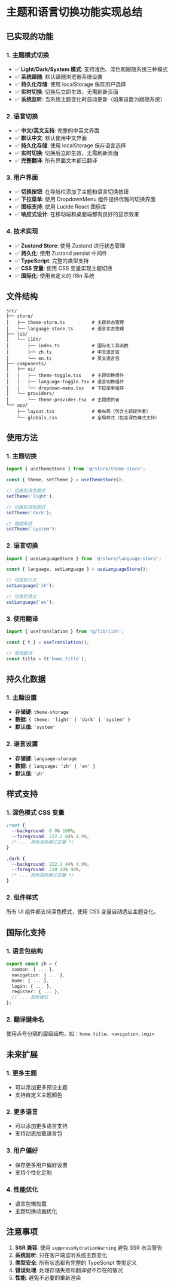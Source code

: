 # 主题和语言切换功能实现总结

## 已实现的功能

### 1. 主题模式切换

- ✅ **Light/Dark/System 模式**: 支持浅色、深色和跟随系统三种模式
- ✅ **系统跟随**: 默认跟随浏览器系统设置
- ✅ **持久化存储**: 使用 localStorage 保存用户选择
- ✅ **实时切换**: 切换后立即生效，无需刷新页面
- ✅ **系统监听**: 当系统主题变化时自动更新（如果设置为跟随系统）

### 2. 语言切换

- ✅ **中文/英文支持**: 完整的中英文界面
- ✅ **默认中文**: 默认使用中文界面
- ✅ **持久化存储**: 使用 localStorage 保存语言选择
- ✅ **实时切换**: 切换后立即生效，无需刷新页面
- ✅ **完整翻译**: 所有界面文本都已翻译

### 3. 用户界面

- ✅ **切换按钮**: 在导航栏添加了主题和语言切换按钮
- ✅ **下拉菜单**: 使用 DropdownMenu 组件提供优雅的切换界面
- ✅ **图标支持**: 使用 Lucide React 图标库
- ✅ **响应式设计**: 在移动端和桌面端都有良好的显示效果

### 4. 技术实现

- ✅ **Zustand Store**: 使用 Zustand 进行状态管理
- ✅ **持久化**: 使用 Zustand persist 中间件
- ✅ **TypeScript**: 完整的类型支持
- ✅ **CSS 变量**: 使用 CSS 变量实现主题切换
- ✅ **国际化**: 使用自定义的 i18n 系统

## 文件结构

```
src/
├── store/
│   ├── theme-store.ts          # 主题状态管理
│   └── language-store.ts       # 语言状态管理
├── lib/
│   └── i18n/
│       ├── index.ts            # 国际化工具函数
│       ├── zh.ts               # 中文语言包
│       └── en.ts               # 英文语言包
├── components/
│   ├── ui/
│   │   ├── theme-toggle.tsx    # 主题切换组件
│   │   ├── language-toggle.tsx # 语言切换组件
│   │   └── dropdown-menu.tsx   # 下拉菜单组件
│   └── providers/
│       └── theme-provider.tsx  # 主题提供者
└── app/
    ├── layout.tsx              # 根布局（包含主题提供者）
    └── globals.css             # 全局样式（包含深色模式支持）
```

## 使用方法

### 1. 主题切换

```typescript
import { useThemeStore } from '@/store/theme-store';

const { theme, setTheme } = useThemeStore();

// 切换到浅色模式
setTheme('light');

// 切换到深色模式
setTheme('dark');

// 跟随系统
setTheme('system');
```

### 2. 语言切换

```typescript
import { useLanguageStore } from '@/store/language-store';

const { language, setLanguage } = useLanguageStore();

// 切换到中文
setLanguage('zh');

// 切换到英文
setLanguage('en');
```

### 3. 使用翻译

```typescript
import { useTranslation } from '@/lib/i18n';

const { t } = useTranslation();

// 使用翻译
const title = t('home.title');
```

## 持久化数据

### 1. 主题设置

- **存储键**: `theme-storage`
- **数据**: `{ theme: 'light' | 'dark' | 'system' }`
- **默认值**: `'system'`

### 2. 语言设置

- **存储键**: `language-storage`
- **数据**: `{ language: 'zh' | 'en' }`
- **默认值**: `'zh'`

## 样式支持

### 1. 深色模式 CSS 变量

```css
:root {
  --background: 0 0% 100%;
  --foreground: 222.2 84% 4.9%;
  /* ... 其他浅色模式变量 */
}

.dark {
  --background: 222.2 84% 4.9%;
  --foreground: 210 40% 98%;
  /* ... 其他深色模式变量 */
}
```

### 2. 组件样式

所有 UI 组件都支持深色模式，使用 CSS 变量自动适应主题变化。

## 国际化支持

### 1. 语言包结构

```typescript
export const zh = {
  common: { ... },
  navigation: { ... },
  home: { ... },
  login: { ... },
  register: { ... },
  // ... 其他模块
};
```

### 2. 翻译键命名

使用点号分隔的层级结构，如：`home.title`、`navigation.login`

## 未来扩展

### 1. 更多主题

- 可以添加更多预设主题
- 支持自定义主题颜色

### 2. 更多语言

- 可以添加更多语言支持
- 支持动态加载语言包

### 3. 用户偏好

- 保存更多用户偏好设置
- 支持个性化定制

### 4. 性能优化

- 语言包懒加载
- 主题切换动画优化

## 注意事项

1. **SSR 兼容**: 使用 `suppressHydrationWarning` 避免 SSR 水合警告
2. **系统监听**: 只在客户端监听系统主题变化
3. **类型安全**: 所有状态都有完整的 TypeScript 类型定义
4. **错误处理**: 处理存储失败和翻译键不存在的情况
5. **性能**: 避免不必要的重新渲染

